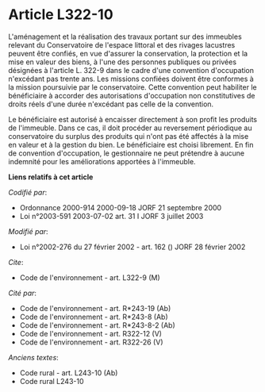 # Article L322-10

L'aménagement et la réalisation des travaux portant sur des immeubles relevant du Conservatoire de l'espace littoral et des
rivages lacustres peuvent être confiés, en vue d'assurer la conservation, la protection et la mise en valeur des biens, à
l'une des personnes publiques ou privées désignées à l'article L. 322-9 dans le cadre d'une convention d'occupation
n'excédant pas trente ans. Les missions confiées doivent être conformes à la mission poursuivie par le conservatoire. Cette
convention peut habiliter le bénéficiaire à accorder des autorisations d'occupation non constitutives de droits réels d'une
durée n'excédant pas celle de la convention.

Le bénéficiaire est autorisé à encaisser directement à son profit les produits de l'immeuble. Dans ce cas, il doit procéder
au reversement périodique au conservatoire du surplus des produits qui n'ont pas été affectés à la mise en valeur et à la
gestion du bien. Le bénéficiaire est choisi librement. En fin de convention d'occupation, le gestionnaire ne peut prétendre à
aucune indemnité pour les améliorations apportées à l'immeuble.

**Liens relatifs à cet article**

_Codifié par_:

  - Ordonnance 2000-914 2000-09-18 JORF 21 septembre 2000
  - Loi n°2003-591 2003-07-02 art. 31 I JORF 3 juillet 2003

_Modifié par_:

  - Loi n°2002-276 du 27 février 2002 - art. 162 () JORF 28 février 2002

_Cite_:

  - Code de l'environnement - art. L322-9 (M)

_Cité par_:

  - Code de l'environnement - art. R*243-19 (Ab)
  - Code de l'environnement - art. R*243-8 (Ab)
  - Code de l'environnement - art. R*243-8-2 (Ab)
  - Code de l'environnement - art. R322-12 (V)
  - Code de l'environnement - art. R322-26 (V)

_Anciens textes_:

  - Code rural - art. L243-10 (Ab)
  - Code rural L243-10
